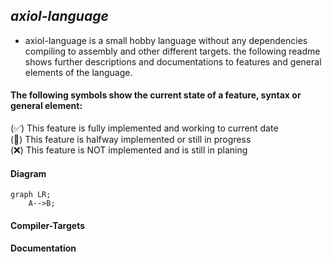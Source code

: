 ## _*axiol-language*_

- axiol-language is a small hobby language without any dependencies compiling 
to assembly and other different targets. the following readme  shows further descriptions
and documentations to features and general elements of the language.

#### The following symbols show the current state of a feature, syntax or general element:

(✅) This feature is fully implemented and working to current date   
(🚧) This feature is halfway implemented or still in progress   
(❌) This feature is NOT implemented and is still in planing

#### Diagram

```mermaid
graph LR;
    A-->B;
```

#### Compiler-Targets


#### Documentation 
